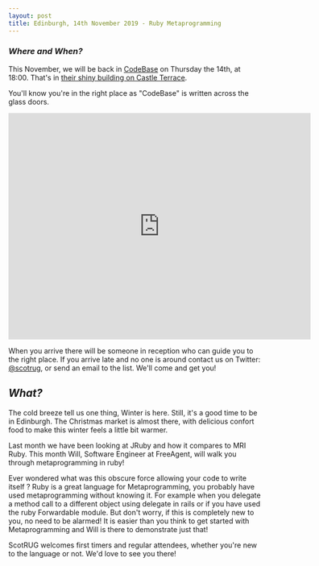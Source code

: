 ```yaml
---
layout: post
title: Edinburgh, 14th November 2019 - Ruby Metaprogramming 
---
```


### *Where and When?*
This November, we will be back in <a href="http://www.thisiscodebase.com/">CodeBase</a> on Thursday the 14th, at 18:00. That's in <a href="http://www.openstreetmap.org/node/2622756843#map=18/55.94652/-3.20081&layers=C">their shiny building on Castle Terrace</a>.

You'll know you're in the right place as "CodeBase" is written across the glass doors.

<iframe src="https://www.google.com/maps/embed?pb=!1m0!3m2!1sen!2suk!4v1483872929132!6m8!1m7!1sVSL7PfdVl9-Er1E-TE_AdA!2m2!1d55.94717620478372!2d-3.201899568462977!3f123.96453758660971!4f-14.18015060339934!5f0.7820865974627469" width="600" height="450" frameborder="0" style="border:0" allowfullscreen></iframe>

When you arrive there will be someone in reception who can guide you to the right place. If you arrive late and no one is around contact us on Twitter: <a href="https://twitter.com/scotrug">@scotrug</a>, or send an email to the list. We'll come and get you!

## *What?*
The cold breeze tell us one thing, Winter is here. Still, it's a good time to be in Edinburgh. The Christmas market is almost there, with delicious confort food to make this winter feels a little bit warmer.

Last month we have been looking at JRuby and how it compares to MRI Ruby. This month Will, Software Engineer at FreeAgent, will walk you through metaprogramming in ruby!

Ever wondered what was this obscure force allowing your code to write itself ? Ruby is a great language for Metaprogramming, you probably have used metaprogramming without knowing it. For example when you delegate a method call to a different object using delegate in rails or if you have used the ruby Forwardable module. But don't worry, if this is completely new to you, no need to be alarmed! It is easier than you think to get started with Metaprogramming and Will is there to demonstrate just that!

ScotRUG welcomes first timers and regular attendees, whether you're new to the language or not. We'd love to see you there! 
